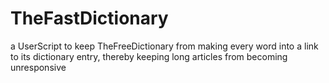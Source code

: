 TheFastDictionary
=================

a UserScript to keep TheFreeDictionary from making every word into a link to its dictionary entry, thereby keeping long articles from becoming unresponsive
